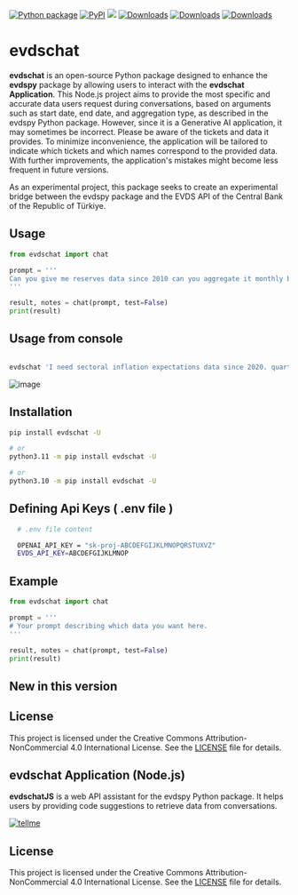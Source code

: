 [![Python package](https://github.com/SermetPekin/evdschat/actions/workflows/python-package.yml/badge.svg?1)](https://github.com/SermetPekin/evdschat/actions/workflows/python-package.yml?1) [![PyPI](https://img.shields.io/pypi/v/evdschat)](https://img.shields.io/pypi/v/evdschat) ![](https://img.shields.io/badge/python-3.10+-blue.svg)   [![Downloads](https://static.pepy.tech/badge/evdschat)](https://pepy.tech/project/evdschat) [![Downloads](https://static.pepy.tech/badge/evdschat/month)](https://pepy.tech/project/evdschat) [![Downloads](https://pepy.tech/badge/evdschat/week)](https://pepy.tech/project/evdschat)

# evdschat

**evdschat** is an open-source Python package designed to enhance the **evdspy** package by allowing users to interact with the **evdschat Application**. This Node.js project aims to provide the most specific and accurate data users request during conversations, based on arguments such as start date, end date, and aggregation type, as described in the evdspy Python package. However, since it is a Generative AI application, it may sometimes be incorrect. Please be aware of the tickets and data it provides. To minimize inconvenience, the application will be tailored to indicate which tickets and which names correspond to the provided data. With further improvements, the application's mistakes might become less frequent in future versions.

As an experimental project, this package seeks to create an experimental bridge between the evdspy package and the EVDS API of the Central Bank of the Republic of Türkiye.

## Usage

```python
from evdschat import chat 

prompt = '''
Can you give me reserves data since 2010 can you aggregate it monthly by average? Thanks. 
'''

result, notes = chat(prompt, test=False) 
print(result)
```



## Usage from console 

```bash [terminal/console $] 

evdschat 'I need sectoral inflation expectations data since 2020. quarterly and aggregated as end value' fileName.xlsx

```


![image](https://github.com/user-attachments/assets/b8e3534f-4d8b-4f72-ae4f-e10e76dc06dc)

## Installation

```bash
pip install evdschat -U

# or
python3.11 -m pip install evdschat -U

# or
python3.10 -m pip install evdschat -U
```

## Defining Api Keys ( .env file )

```bash
  # .env file content 

  OPENAI_API_KEY = "sk-proj-ABCDEFGIJKLMNOPQRSTUXVZ"
  EVDS_API_KEY=ABCDEFGIJKLMNOP

```

## Example

```python
from evdschat import chat 

prompt = '''
# Your prompt describing which data you want here.
'''

result, notes = chat(prompt, test=False) 
print(result)
```



## New in this version 



## License

This project is licensed under the Creative Commons Attribution-NonCommercial 4.0 International License. See the [LICENSE](LICENSE) file for details.



## evdschat Application (Node.js)

**evdschatJS** is a web API assistant for the evdspy Python package. It helps users by providing code suggestions to retrieve data from conversations.

[![tellme](https://github.com/user-attachments/assets/14024132-4d41-4879-9ea8-3e510b2f8f02)](https://evdspychat.onrender.com/)



## License

This project is licensed under the Creative Commons Attribution-NonCommercial 4.0 International License. See the [LICENSE](LICENSE) file for details.

